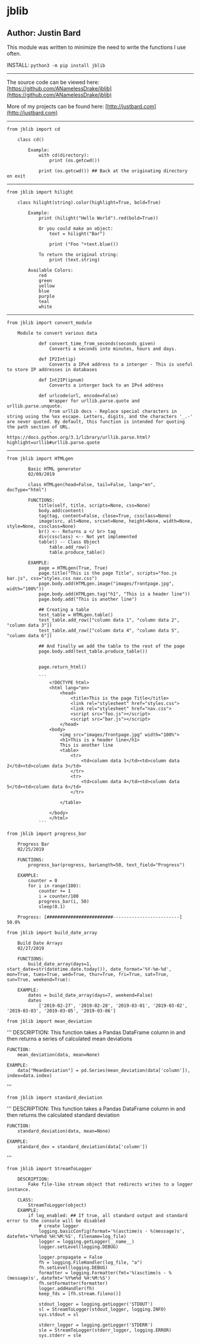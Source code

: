 # jblib
## Author: Justin Bard

This module was written to minimize the need to write the functions I use often.

INSTALL:  ` python3 -m pip install jblib `

---
The source code can be viewed here: [https://github.com/ANamelessDrake/jblib](https://github.com/ANamelessDrake/jblib)

More of my projects can be found here: [http://justbard.com](http://justbard.com)

---
` from jblib import cd `
```
    class cd()
            
        Example: 
            with cd(directory):
                print (os.getcwd()) 

            print (os.getcwd()) ## Back at the originating directory on exit
```

---
` from jblib import hilight `
```
    class hilight(string).color(highlight=True, bold=True)

        Example:
            print (hilight("Hello World").red(bold=True))

            Or you could make an object:
                text = hilight("Bar")

                print ("Foo "+text.blue())

            To return the original string:
                print (text.string)
        
        Available Colors:
            red
            green
            yellow
            blue
            purple
            teal
            white
```

---
` from jblib import convert_module `
```
    Module to convert various data
            
            def convert_time_from_seconds(seconds_given)
                Converts a seconds into minutes, hours and days. 
            
            def IP2Int(ip)
                Converts a IPv4 address to a interger - This is useful to store IP addresses in databases
            
            def Int2IP(ipnum)
                Converts a interger back to an IPv4 address

            def urlcode(url, encode=False)
                Wrapper for urllib.parse.quote and urllib.parse.unquote.
                From urllib docs - Replace special characters in string using the %xx escape. Letters, digits, and the characters '_.-' are never quoted. By default, this function is intended for quoting the path section of URL. 
                - https://docs.python.org/3.1/library/urllib.parse.html?highlight=urllib#urllib.parse.quote
```

---
` from jblib import HTMLgen `
```
        Basic HTML generator
        02/09/2019

        class HTMLgen(head=False, tail=False, lang="en", docType="html")

        FUNCTIONS:
            title(self, title, scripts=None, css=None)
            body.add(content)
            tag(tag, content=False, close=True, cssclass=None)
            image(src, alt=None, srcset=None, height=None, width=None, style=None, cssclass=None)
            br() <-- Returns a </ br> tag
            div(cssclass) <-- Not yet implemented 
            table() -- Class Object
                table.add_row()
                table.produce_table()

        EXAMPLE:
            page = HTMLgen(True, True)
            page.title("This is the page Title", scripts="foo.js bar.js", css="styles.css nav.css")
            page.body.add(HTMLgen.image("images/frontpage.jpg", width="100%"))
            page.body.add(HTMLgen.tag("h1", "This is a header line"))
            page.body.add("This is another line")

            ## Creating a table
            test_table = HTMLgen.table()
            test_table.add_row(["column data 1", "column data 2", "column data 3"])
            test_table.add_row(["column data 4", "column data 5", "column data 6"])

            ## And finally we add the table to the rest of the page
            page.body.add(test_table.produce_table())


            page.return_html()

            ```
                <!DOCTYPE html>
                <html lang="en>
                    <head>
                        <title>This is the page Title</title>
                        <link rel="stylesheet" href="styles.css">
                        <link rel="stylesheet" href="nav.css">
                        <script src="foo.js"></script>
                        <script src="bar.js"></script>
                    </head>
                <body>
                    <img src="images/frontpage.jpg" width="100%">
                    <h1>This is a header line</h1>
                    This is another line
                   	<table>
                        <tr>
                            <td>column data 1</td><td>column data 2</td><td>column data 3</td>
                        </tr>
                        <tr>
                            <td>column data 4</td><td>column data 5</td><td>column data 6</td>
                        </tr>

                    </table>

                </body>
                </html>
            ```
```

` from jblib import progress_bar `
```
    Progress Bar
    02/25/2019
    
    FUNCTIONS:
        progress_bar(progress, barLength=50, text_field="Progress")

    EXAMPLE:
        counter = 0
        for i in range(100):
            counter += 1
            i = counter/100
            progress_bar(i, 50)
            sleep(0.1)

    Progress: [#########################-------------------------] 50.0%
```

` from jblib import build_date_array `

```
    Build Date Arrays
    02/27/2019

    FUNCTIONS:
        build_date_array(days=1, start_date=str(datetime.date.today()), date_format='%Y-%m-%d', mon=True, tues=True, wed=True, thur=True, fri=True, sat=True, sun=True, weekend=True):

    EXAMPLE:
        dates = build_date_array(days=7, weekend=False)
        dates
            ['2019-02-27', '2019-02-28', '2019-03-01', '2019-03-02', '2019-03-03', '2019-03-05', '2019-03-06']
```

` from jblib import mean_deviation `

'''
    DESCRIPTION:
        This function takes a Pandas DataFrame column in and then returns a series of calculated mean deviations

    FUNCTION:
        mean_deviation(data, mean=None)

    EXAMPLE:
        data["MeanDeviation"] = pd.Series(mean_deviation(data['column']), index=data.index)
'''


` from jblib import standard_deviation `

'''
    DESCRIPTION:
        This function takes a Pandas DataFrame column in and then returns the calculated standard deviation

    FUNCTION:
        standard_deviation(data, mean=None)

    EXAMPLE:
        standard_dev = standard_deviation(data['column'])
'''

` from jblib import StreamToLogger `

```
    DESCRIPTION:
        Fake file-like stream object that redirects writes to a logger instance.
        
    CLASS:
        StreamToLogger(object)
    EXAMPLE:
        if log_enabled: ## If true, all standard output and standard error to the console will be disabled
            # create logger
            logging.basicConfig(format='%(asctime)s - %(message)s', datefmt='%Y%m%d %H:%M:%S', filename=log_file)
            logger = logging.getLogger(__name__)
            logger.setLevel(logging.DEBUG)

            logger.propagate = False
            fh = logging.FileHandler(log_file, "a")
            fh.setLevel(logging.DEBUG)
            formatter = logging.Formatter(fmt='%(asctime)s - %(message)s', datefmt='%Y%m%d %H:%M:%S')
            fh.setFormatter(formatter)
            logger.addHandler(fh)
            keep_fds = [fh.stream.fileno()]

            stdout_logger = logging.getLogger('STDOUT')
            sl = StreamToLogger(stdout_logger, logging.INFO)
            sys.stdout = sl

            stderr_logger = logging.getLogger('STDERR')
            sle = StreamToLogger(stderr_logger, logging.ERROR)
            sys.stderr = sle
```